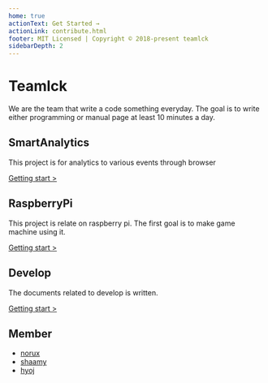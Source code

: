 ```yaml
---
home: true
actionText: Get Started →
actionLink: contribute.html
footer: MIT Licensed | Copyright © 2018-present teamlck
sidebarDepth: 2
---
```


# Teamlck
We are the team that write a code something everyday. The goal is to write either programming or manual page at least 10 minutes a day.

<div class="features">
  <div class="feature">
    <h2>SmartAnalytics</h2>
    <p>This project is for analytics to various events through browser</p>
    <div class="link"><a href="/smart-analytics/">Getting start ></a></div>    
  </div>
  <div class="feature">
    <h2>RaspberryPi</h2>
    <p>This project is relate on raspberry pi. The first goal is to make game machine using it.</p>
    <div class="link"><a href="/raspberrypi/">Getting start ></a></div>
  </div>
  <div class="feature">
    <h2>Develop</h2>
    <p>The documents related to develop is written.</p>
    <div class="link"><a href="/develop/">Getting start ></a></div>
  </div>
</div>

## Member

* [norux](https://github.com/norux)
* [shaamy](https://github.com/LeeSangJun)
* [hyoj](https://github.com/hyoj)
